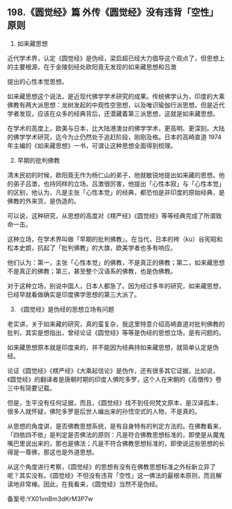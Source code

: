 ## 198.《圆觉经》篇 外传《圆觉经》没有违背「空性」原则
1. 如来藏思想


近代学术界，认定《圆觉经》是伪经，梁启超已经大力倡导这个观点了，但思想上的主要根源，在于金陵刻经处欧阳竟无发现的如来藏思想和吕澂


提出的心性本觉思想。


如来藏思想这个说法，是近现代佛学学术研究的成果。传统佛学认为，印度的大乘佛教有两大派思想：龙树发起的中观性空思想，以及唯识瑜伽行派思想。但是近代学者发现，应该在众多的经典背后，还潜藏着第三派思想，这就是如来藏思想。


在学术的高度上，欧美与日本，比大陆港澳台的佛学学术，更高明、更深刻。大陆的佛学学术研究，迄今为止仍然处于追赶阶段，刚刚及格。日本的高崎直道 1974 年主编的《如来藏思想》一书，可谓让这种思想全面得到梳理。


2. 早期的批判佛教


清末民初的时候，欧阳竟无作为杨仁山的弟子，他就敏锐地提出如来藏的思想。他的弟子吕澂，也持同样的立场。吕澂很厉害，他提出「心性本寂」与「心性本觉」的区别，他认为，凡是主张「心性本觉」的经典，都恐怕是非印度的原始经典，是佛教的外来货，是伪造的。


可以说，这种研究，从思想的高度对《楞严经》《圆觉经》等等经典完成了所谓致命一击。


这种立场，在学术界叫做「早期的批判佛教」。在当代，日本的袴（kù）谷宪昭和松本史朗，抗起了「批判佛教」的大旗，欧美学者也多有响应。


他们认为：第一，主张「心性本觉」的佛教，不是真正的佛教；第二，如来藏思想不是真正的佛教；第三，甚至整个汉语系的佛教，也是伪佛教。


对于这种立场，别说中国人，日本人都急了。因为经过多年的研究，如来藏思想，已经早就看做确实是印度佛学思想的第三大派了。


3. 《圆觉经》是伪经的思想立场有问题


老实讲，关于如来藏的研究，真的蛮复杂，我这里特意介绍高崎直道对批判佛教的批判，其实是想指出，曾经论证《圆觉经》等等是伪经的思想立场，是有问题的。


如来藏思想原本就是印度来的，并不能因为经典持如来藏思想，就简单认定是伪经。


论证《圆觉经》《楞严经》《大乘起信论》是伪作，还有很多其它证据，比如说，《圆觉经》的翻译者是唐朝时期的印度人佛陀多罗，这个人在宋朝的《高僧传》卷三中有简要记载。


但是，生平没有任何证据，而且，《圆觉经》找不到任何梵文原本，是汉译孤本，很多人就怀疑，佛陀多罗是后世人编出来的孙悟空式的人物，不是真的。


从思想的角度讲，是否佛教思想系统，是有自身特有的判定方法的。在佛教看来，「四依四不依」是判定是否佛法的原则：凡是符合佛教思想标准的，即使是从魔鬼嘴巴里说出来的，那也是佛法；凡是不符合佛教思想标准的，即使说这些思想的长得是一尊佛，那这也是外道思想。


从这个角度进行考察，《圆觉经》的思想有没有在佛教思想标准之外标新立异了呢？其实没有。《圆觉经》不但没有违背「空性」这一佛法的最根本原则，而且解读地非常棒。因此，在我看来，《圆觉经》当然不是伪经。


备案号:YX01vnBm3dKrM3P7w

